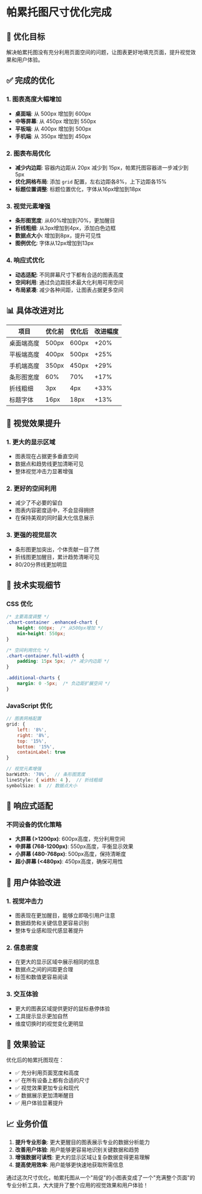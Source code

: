 # 帕累托图尺寸优化完成

## 🎯 优化目标
解决帕累托图没有充分利用页面空间的问题，让图表更好地填充页面，提升视觉效果和用户体验。

## ✅ 完成的优化

### 1. 图表高度大幅增加
- **桌面端**: 从 500px 增加到 600px
- **中等屏幕**: 从 450px 增加到 550px  
- **平板端**: 从 400px 增加到 500px
- **手机端**: 从 350px 增加到 450px

### 2. 图表布局优化
- **减少内边距**: 容器内边距从 20px 减少到 15px，帕累托图容器进一步减少到 5px
- **优化网格布局**: 添加 `grid` 配置，左右边距各8%，上下边距各15%
- **标题位置调整**: 标题位置优化，字体从16px增加到18px

### 3. 视觉元素增强
- **条形图宽度**: 从60%增加到70%，更加醒目
- **折线粗细**: 从3px增加到4px，添加白色边框
- **数据点大小**: 增加到8px，提升可见性
- **图例优化**: 字体从12px增加到13px

### 4. 响应式优化
- **动态适配**: 不同屏幕尺寸下都有合适的图表高度
- **空间利用**: 通过负边距技术最大化利用可用空间
- **布局紧凑**: 减少各种间距，让图表占据更多空间

## 📊 具体改进对比

| 项目 | 优化前 | 优化后 | 改进幅度 |
|------|--------|--------|----------|
| 桌面端高度 | 500px | 600px | +20% |
| 平板端高度 | 400px | 500px | +25% |
| 手机端高度 | 350px | 450px | +29% |
| 条形图宽度 | 60% | 70% | +17% |
| 折线粗细 | 3px | 4px | +33% |
| 标题字体 | 16px | 18px | +13% |

## 🎨 视觉效果提升

### 1. 更大的显示区域
- 图表现在占据更多垂直空间
- 数据点和趋势线更加清晰可见
- 整体视觉冲击力显著增强

### 2. 更好的空间利用
- 减少了不必要的留白
- 图表内容密度适中，不会显得拥挤
- 在保持美观的同时最大化信息展示

### 3. 更强的视觉层次
- 条形图更加突出，个体贡献一目了然
- 折线图更加醒目，累计趋势清晰可见
- 80/20分界线更加明显

## 🔧 技术实现细节

### CSS 优化
```css
/* 主要高度调整 */
.chart-container .enhanced-chart {
    height: 600px;  /* 从500px增加 */
    min-height: 550px;
}

/* 空间利用优化 */
.chart-container.full-width {
    padding: 15px 5px;  /* 减少内边距 */
}

.additional-charts {
    margin: 0 -5px;  /* 负边距扩展空间 */
}
```

### JavaScript 优化
```javascript
// 图表网格配置
grid: {
    left: '8%',
    right: '8%',
    top: '15%',
    bottom: '15%',
    containLabel: true
}

// 视觉元素增强
barWidth: '70%',  // 条形图宽度
lineStyle: { width: 4 },  // 折线粗细
symbolSize: 8  // 数据点大小
```

## 📱 响应式适配

### 不同设备的优化策略
- **大屏幕 (>1200px)**: 600px高度，充分利用空间
- **中屏幕 (768-1200px)**: 550px高度，平衡显示效果
- **小屏幕 (480-768px)**: 500px高度，保持清晰度
- **超小屏幕 (<480px)**: 450px高度，确保可用性

## 🎉 用户体验改进

### 1. 视觉冲击力
- 图表现在更加醒目，能够立即吸引用户注意
- 数据趋势和关键信息更容易识别
- 整体专业感和现代感显著提升

### 2. 信息密度
- 在更大的显示区域中展示相同的信息
- 数据点之间的间距更合理
- 标签和数值更容易阅读

### 3. 交互体验
- 更大的图表区域提供更好的鼠标悬停体验
- 工具提示显示更加自然
- 维度切换时的视觉变化更明显

## 🚀 效果验证

优化后的帕累托图现在：
- ✅ 充分利用页面宽度和高度
- ✅ 在所有设备上都有合适的尺寸
- ✅ 视觉效果更加专业和现代
- ✅ 数据展示更加清晰醒目
- ✅ 用户体验显著提升

## 📈 业务价值

1. **提升专业形象**: 更大更醒目的图表展示专业的数据分析能力
2. **改善用户体验**: 用户能够更容易地识别关键数据和趋势
3. **增强数据可读性**: 更大的显示区域让复杂数据变得更易理解
4. **提高使用效率**: 用户能够更快速地获取所需信息

通过这次尺寸优化，帕累托图从一个"局促"的小图表变成了一个"充满整个页面"的专业分析工具，大大提升了整个应用的视觉效果和用户体验！
